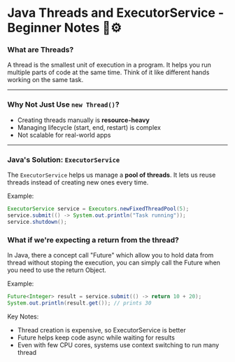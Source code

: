 # Java Threads and ExecutorService - Beginner Notes 🧵⚙️

### What are Threads?

A thread is the smallest unit of execution in a program. It helps you run multiple parts of code at the same time. Think of it like different hands working on the same task.

---

### Why Not Just Use `new Thread()`?

- Creating threads manually is **resource-heavy**
- Managing lifecycle (start, end, restart) is complex
- Not scalable for real-world apps

---

### Java's Solution: `ExecutorService`

The `ExecutorService` helps us manage a **pool of threads**. It lets us reuse threads instead of creating new ones every time.

Example:
```java
ExecutorService service = Executors.newFixedThreadPool(5);
service.submit(() -> System.out.println("Task running"));
service.shutdown();
```
### What if we're expecting a return  from the thread?
In Java, there a concept call "Future" which allow you to hold data from thread without stoping the execution, you can simply call the Future when you need to use the return Object.

Example:
```java
Future<Integer> result = service.submit(() -> return 10 + 20);
System.out.println(result.get()); // prints 30
```

Key Notes:
- Thread creation is expensive, so ExecutorService is better
- Future helps keep code async while waiting for results
- Even with few CPU cores, systems use context switching to run many thread
